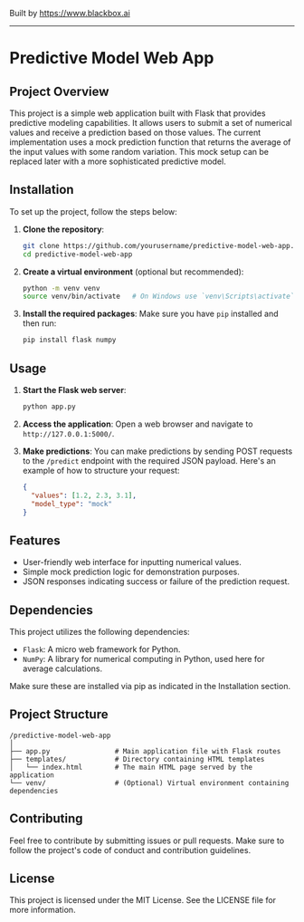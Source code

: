 
Built by https://www.blackbox.ai

---

# Predictive Model Web App

## Project Overview
This project is a simple web application built with Flask that provides predictive modeling capabilities. It allows users to submit a set of numerical values and receive a prediction based on those values. The current implementation uses a mock prediction function that returns the average of the input values with some random variation. This mock setup can be replaced later with a more sophisticated predictive model.

## Installation

To set up the project, follow the steps below:

1. **Clone the repository**:
   ```bash
   git clone https://github.com/yourusername/predictive-model-web-app.git
   cd predictive-model-web-app
   ```

2. **Create a virtual environment** (optional but recommended):
   ```bash
   python -m venv venv
   source venv/bin/activate   # On Windows use `venv\Scripts\activate`
   ```

3. **Install the required packages**:
   Make sure you have `pip` installed and then run:
   ```bash
   pip install flask numpy
   ```

## Usage

1. **Start the Flask web server**:
   ```bash
   python app.py
   ```

2. **Access the application**:
   Open a web browser and navigate to `http://127.0.0.1:5000/`. 

3. **Make predictions**:
   You can make predictions by sending POST requests to the `/predict` endpoint with the required JSON payload. Here's an example of how to structure your request:
   ```json
   {
     "values": [1.2, 2.3, 3.1],
     "model_type": "mock"
   }
   ```

## Features
- User-friendly web interface for inputting numerical values.
- Simple mock prediction logic for demonstration purposes.
- JSON responses indicating success or failure of the prediction request.

## Dependencies
This project utilizes the following dependencies:
- `Flask`: A micro web framework for Python.
- `NumPy`: A library for numerical computing in Python, used here for average calculations.

Make sure these are installed via pip as indicated in the Installation section.

## Project Structure
```
/predictive-model-web-app
│
├── app.py                # Main application file with Flask routes
├── templates/            # Directory containing HTML templates
│   └── index.html        # The main HTML page served by the application
└── venv/                 # (Optional) Virtual environment containing dependencies
```

## Contributing
Feel free to contribute by submitting issues or pull requests. Make sure to follow the project's code of conduct and contribution guidelines.

## License
This project is licensed under the MIT License. See the LICENSE file for more information.